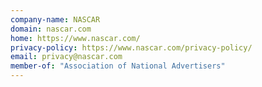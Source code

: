 ```yaml
---
company-name: NASCAR
domain: nascar.com
home: https://www.nascar.com/
privacy-policy: https://www.nascar.com/privacy-policy/
email: privacy@nascar.com
member-of: "Association of National Advertisers"
---
```




